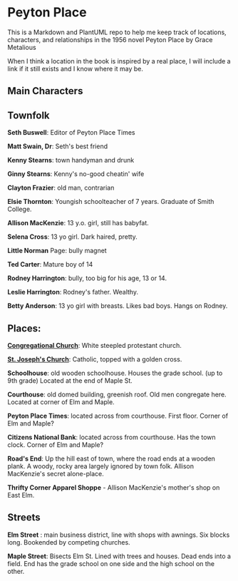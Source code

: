 # Peyton Place

This is a Markdown and PlantUML repo to help me keep track of locations, characters, and relationships
in the 1956 novel Peyton Place by Grace Metalious

When I think a location in the book is inspired by a real place, I will include a link if it still exists
and I know where it may be.


## Main Characters



## Townfolk

**Seth Buswell**: Editor of Peyton Place Times

**Matt Swain, Dr**: Seth's best friend

**Kenny Stearns**: town handyman and drunk

**Ginny Stearns**: Kenny's no-good cheatin' wife

**Clayton Frazier**: old man, contrarian

**Elsie Thornton**: Youngish schoolteacher of 7 years. Graduate of Smith College.

**Allison MacKenzie**: 13 y.o. girl, still has babyfat.

**Selena Cross**: 13 yo girl. Dark haired, pretty.

**Little Norman** Page: bully magnet

**Ted Carter**: Mature boy of 14

**Rodney Harrington**: bully, too big for his age, 13 or 14.

**Leslie Harrington**: Rodney's father. Wealthy.

**Betty Anderson**: 13 yo girl with breasts. Likes bad boys. Hangs on Rodney.




## Places:

[**Congregational Church**](https://maps.app.goo.gl/Vod1g2HWYf1yBtrb8): White steepled protestant church.

[**St. Joseph's Church**](https://maps.app.goo.gl/xPiAnfgjac5kMdfK8): Catholic, topped with a golden cross.


**Schoolhouse**: old wooden schoolhouse. Houses the grade school. (up to 9th grade) Located at the end of Maple St.

**Courthouse**: old domed building, greenish roof. Old men congregate here. Located at corner of Elm and Maple.

**Peyton Place Times**: located across from courthouse.  First floor. Corner of Elm and Maple?

**Citizens National Bank**: located across from courthouse. Has the town clock. Corner of Elm and Maple?

**Road's End**: Up the hill east of town, where the road ends at a wooden plank. A woody, rocky area largely ignored by
town folk. Allison MacKenzie's secret alone-place.

**Thrifty Corner Apparel Shoppe** - Allison MacKenzie's mother's shop on East Elm.


## Streets
**Elm Street** : main business district, line with shops with awnings. Six blocks long. Bookended by competing churches.

**Maple Street**: Bisects Elm St. Lined with trees and houses. Dead ends into a field. End has the grade school
on one side and the high school on the other.


